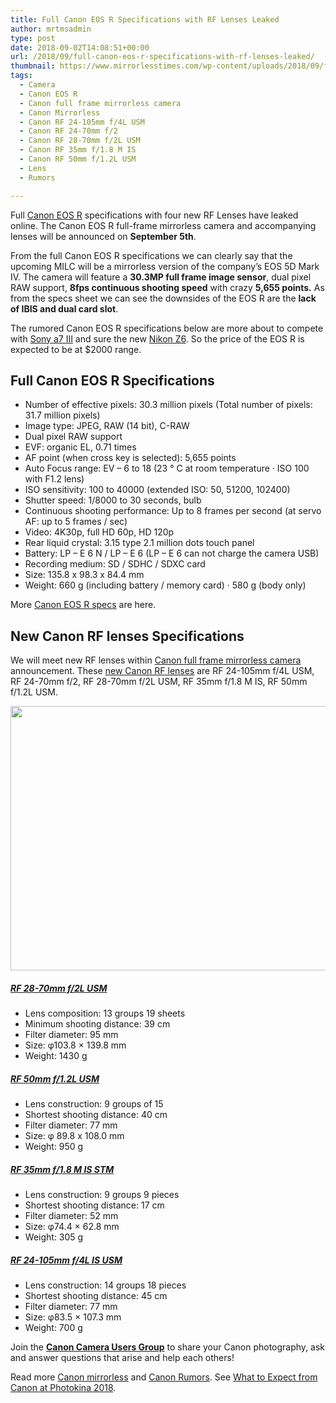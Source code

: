 ```yaml
---
title: Full Canon EOS R Specifications with RF Lenses Leaked
author: mrtmsadmin
type: post
date: 2018-09-02T14:08:51+00:00
url: /2018/09/full-canon-eos-r-specifications-with-rf-lenses-leaked/
thumbnail: https://www.mirrorlesstimes.com/wp-content/uploads/2018/09/full-canon-eos-r-specs.jpg
tags:
  - Camera
  - Canon EOS R
  - Canon full frame mirrorless camera
  - Canon Mirrorless
  - Canon RF 24-105mm f/4L USM
  - Canon RF 24-70mm f/2
  - Canon RF 28-70mm f/2L USM
  - Canon RF 35mm f/1.8 M IS
  - Canon RF 50mm f/1.2L USM
  - Lens
  - Rumors

---
```

Full <a href="https://www.mirrorlesstimes.com/tag/canon-eos-r/" target="_blank" rel="noopener">Canon EOS R</a> specifications with four new RF Lenses have leaked online. The Canon EOS R full-frame mirrorless camera and accompanying lenses will be announced on **September 5th**.

From the full Canon EOS R specifications we can clearly say that the upcoming MILC will be a mirrorless version of the company&#8217;s EOS 5D Mark IV. The camera will feature a **30.3MP full frame image sensor**, dual pixel RAW support, **8fps continuous shooting speed** with crazy **5,655 points.** As from the specs sheet we can see the downsides of the EOS R are the **lack of IBIS and dual card slot**.

The rumored Canon EOS R specifications below are more about to compete with [Sony a7 III][1] and sure the new <a href="https://www.mirrorlesstimes.com/tag/nikon-z6/" target="_blank" rel="noopener">Nikon Z6</a>. So the price of the EOS R is expected to be at $2000 range. <!--more-->

## Full Canon EOS R Specifications

  * Number of effective pixels: 30.3 million pixels (Total number of pixels: 31.7 million pixels)
  * Image type: JPEG, RAW (14 bit), C-RAW
  * Dual pixel RAW support
  * EVF: organic EL, 0.71 times
  * AF point (when cross key is selected): 5,655 points
  * Auto Focus range: EV – 6 to 18 (23 ° C at room temperature · ISO 100 with F1.2 lens)
  * ISO sensitivity: 100 to 40000 (extended ISO: 50, 51200, 102400)
  * Shutter speed: 1/8000 to 30 seconds, bulb
  * Continuous shooting performance: Up to 8 frames per second (at servo AF: up to 5 frames / sec)
  * Video: 4K30p, full HD 60p, HD 120p
  * Rear liquid crystal: 3.15 type 2.1 million dots touch panel
  * Battery: LP – E 6 N / LP – E 6 (LP – E 6 can not charge the camera USB)
  * Recording medium: SD / SDHC / SDXC card
  * Size: 135.8 x 98.3 x 84.4 mm
  * Weight: 660 g (including battery / memory card) · 580 g (body only)

More <a href="https://www.dailycameranews.com/2018/09/full-canon-eos-r-specs-now-available/" target="_blank" rel="noopener">Canon EOS R specs</a> are here.

## New Canon RF lenses Specifications

We will meet new RF lenses within [Canon full frame mirrorless camera][2] announcement. These [new Canon RF lenses][3] are RF 24-105mm f/4L USM, RF 24-70mm f/2, RF 28-70mm f/2L USM, RF 35mm f/1.8 M IS, RF 50mm f/1.2L USM.

[<img class="aligncenter size-full wp-image-2272" src="https://i2.wp.com/www.mirrorlesstimes.com/wp-content/uploads/2018/09/new-canon-rf-lenses-specifications-leaked.jpg?resize=600%2C423&#038;ssl=1" alt="" width="600" height="423" srcset="https://i2.wp.com/www.mirrorlesstimes.com/wp-content/uploads/2018/09/new-canon-rf-lenses-specifications-leaked.jpg?w=1230&ssl=1 1230w, https://i2.wp.com/www.mirrorlesstimes.com/wp-content/uploads/2018/09/new-canon-rf-lenses-specifications-leaked.jpg?resize=425%2C300&ssl=1 425w, https://i2.wp.com/www.mirrorlesstimes.com/wp-content/uploads/2018/09/new-canon-rf-lenses-specifications-leaked.jpg?resize=768%2C542&ssl=1 768w, https://i2.wp.com/www.mirrorlesstimes.com/wp-content/uploads/2018/09/new-canon-rf-lenses-specifications-leaked.jpg?resize=970%2C685&ssl=1 970w" sizes="(max-width: 600px) 100vw, 600px" data-recalc-dims="1" />][4]

##### <a href="https://www.mirrorlesstimes.com/tag/canon-rf-28-70mm-f-2l-usm/" data-wpel-link="exclude">RF 28-70mm f/2L USM</a>

  * Lens composition: 13 groups 19 sheets
  * Minimum shooting distance: 39 cm
  * Filter diameter: 95 mm
  * Size: φ103.8 × 139.8 mm
  * Weight: 1430 g

##### <a href="https://www.mirrorlesstimes.com/tag/canon-rf-50mm-f-1-2l-usm/" data-wpel-link="internal">RF 50mm f/1.2L USM</a>

  * Lens construction: 9 groups of 15
  * Shortest shooting distance: 40 cm
  * Filter diameter: 77 mm
  * Size: φ 89.8 x 108.0 mm
  * Weight: 950 g

##### <a href="https://www.mirrorlesstimes.com/tag/canon-rf-35mm-f-1-8-m-is/" data-wpel-link="internal">RF 35mm f/1.8 M IS STM</a>

  * Lens construction: 9 groups 9 pieces
  * Shortest shooting distance: 17 cm
  * Filter diameter: 52 mm
  * Size: φ74.4 × 62.8 mm
  * Weight: 305 g

##### <a href="https://www.mirrorlesstimes.com/tag/canon-rf-24-105mm-f-4l-usm/" data-wpel-link="exclude">RF 24-105mm f/4L IS USM</a>

  * Lens construction: 14 groups 18 pieces
  * Shortest shooting distance: 45 cm
  * Filter diameter: 77 mm
  * Size: φ83.5 × 107.3 mm
  * Weight: 700 g

Join the <a class="ext-link" title="" href="https://www.facebook.com/groups/185572945112087/" target="_blank" rel="external nofollow noopener"><strong>Canon Camera Users Group</strong></a> to share your Canon photography, ask and answer questions that arise and help each others!

Read more [Canon mirrorless][5] and <a href="https://www.dailycameranews.com/tag/canon-rumors/" target="_blank" rel="noopener">Canon Rumors</a>. See <a href="https://www.dailycameranews.com/2018/08/what-to-expect-from-canon-at-photokina-2018/" rel="bookmark">What to Expect from Canon at Photokina 2018</a>.

 [1]: https://www.mirrorlesstimes.com/tag/sony-a7-iii/
 [2]: https://www.mirrorlesstimes.com/tag/canon-full-frame-mirrorless-camera/
 [3]: https://www.dailycameranews.com/2018/09/new-canon-rf-lenses-specifications-leaked/
 [4]: https://i2.wp.com/www.mirrorlesstimes.com/wp-content/uploads/2018/09/new-canon-rf-lenses-specifications-leaked.jpg?ssl=1
 [5]: https://www.mirrorlesstimes.com/tag/canon-mirrorless/